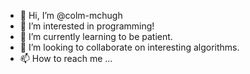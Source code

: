 - 👋 Hi, I’m @colm-mchugh
- 👀 I’m interested in programming!
- 🌱 I’m currently learning to be patient.
- 💞️ I’m looking to collaborate on interesting algorithms.
- 📫 How to reach me ...

<!---
colm-mchugh/colm-mchugh is a ✨ special ✨ repository because its `README.md` (this file) appears on your GitHub profile.
You can click the Preview link to take a look at your changes.
--->
